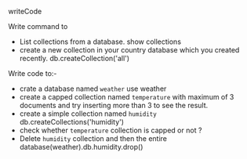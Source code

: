 writeCode

Write command to

- List collections from a database. show collections
- create a new collection in your country database which you created recently. 
db.createCollection('all')

Write code to:-

- crate a database named `weather` use weather
- create a capped collection named `temperature` with maximum of 3 documents and try inserting more than 3 to see the result.
- create a simple collection named `humidity` db.createCollections('humidity')
- check whether `temperature` collection is capped or not ?
- Delete `humidity` collection and then the entire database(weather).db.humidity.drop()
